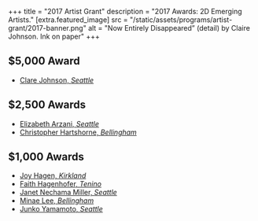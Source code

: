 +++
title = "2017 Artist Grant"
description = "2017 Awards: 2D Emerging Artists."
[extra.featured_image]
src = "/static/assets/programs/artist-grant/2017-banner.png"
alt = "Now Entirely Disappeared” (detail) by Claire Johnson. Ink on paper"
+++

## $5,000 Award

- [Clare Johnson, *Seattle*](http://www.clarejohnson.com/)

## $2,500 Awards

- [Elizabeth Arzani, *Seattle*](http://www.elizabetharzani.com/)
- [Christopher Hartshorne, *Bellingham*](http://christopherhartshorne.com/home.html)

## $1,000 Awards


- [Joy Hagen, *Kirkland*](http://www.joyhagenart.com/)
- [Faith Hagenhofer, *Tenino*](http://faithhagenhofer.com/home.html)
- [Janet Nechama Miller, *Seattle*](http://planetjanetart.com/)
- [Minae Lee, *Bellingham*](http://minaelee.com/)
- [Junko Yamamoto, *Seattle*](http://www.junkoyamamoto.com/)
